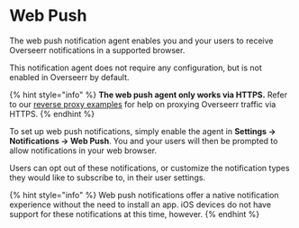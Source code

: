 # Web Push

The web push notification agent enables you and your users to receive Overseerr notifications in a supported browser.

This notification agent does not require any configuration, but is not enabled in Overseerr by default.

{% hint style="info" %}
**The web push agent only works via HTTPS.** Refer to our [reverse proxy examples](../../extending-overseerr/reverse-proxy.md) for help on proxying Overseerr traffic via HTTPS.
{% endhint %}

To set up web push notifications, simply enable the agent in **Settings &rarr; Notifications &rarr; Web Push**. You and your users will then be prompted to allow notifications in your web browser.

Users can opt out of these notifications, or customize the notification types they would like to subscribe to, in their user settings.

{% hint style="info" %}
Web push notifications offer a native notification experience without the need to install an app. iOS devices do not have support for these notifications at this time, however.
{% endhint %}
